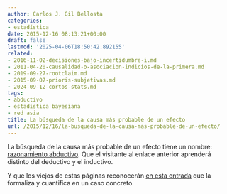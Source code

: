 ```yaml
---
author: Carlos J. Gil Bellosta
categories:
- estadística
date: 2015-12-16 08:13:21+00:00
draft: false
lastmod: '2025-04-06T18:50:42.892155'
related:
- 2016-11-02-decisiones-bajo-incertidumbre-i.md
- 2011-04-20-causalidad-o-asociacion-indicios-de-la-primera.md
- 2019-09-27-rootclaim.md
- 2015-09-07-prioris-subjetivas.md
- 2024-09-12-cortos-stats.md
tags:
- abductivo
- estadística bayesiana
- red asia
title: La búsqueda de la causa más probable de un efecto
url: /2015/12/16/la-busqueda-de-la-causa-mas-probable-de-un-efecto/
---
```


La búsqueda de la causa más probable de un efecto tiene un nombre: [razonamiento abductivo](https://en.wikipedia.org/wiki/Abductive_reasoning). Que el visitante al enlace anterior aprenderá distinto del deductivo y el inductivo.

Y que los viejos de estas páginas reconocerán [en esta entrada](https://datanalytics.com/2013/11/19/la-red-asia/) que la formaliza y cuantifica en un caso concreto.